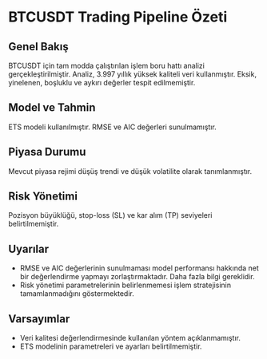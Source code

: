 # BTCUSDT Trading Pipeline Özeti

## Genel Bakış

BTCUSDT için tam modda çalıştırılan işlem boru hattı analizi gerçekleştirilmiştir.  Analiz, 3.997 yıllık yüksek kaliteli veri kullanmıştır. Eksik, yinelenen, boşluklu ve aykırı değerler tespit edilmemiştir.

## Model ve Tahmin

ETS modeli kullanılmıştır.  RMSE ve AIC değerleri sunulmamıştır.

## Piyasa Durumu

Mevcut piyasa rejimi düşüş trendi ve düşük volatilite olarak tanımlanmıştır.

## Risk Yönetimi

Pozisyon büyüklüğü, stop-loss (SL) ve kar alım (TP) seviyeleri belirtilmemiştir.


## Uyarılar

* RMSE ve AIC değerlerinin sunulmaması model performansı hakkında net bir değerlendirme yapmayı zorlaştırmaktadır. Daha fazla bilgi gereklidir.
* Risk yönetimi parametrelerinin belirlenmemesi işlem stratejisinin tamamlanmadığını göstermektedir.

## Varsayımlar

* Veri kalitesi değerlendirmesinde kullanılan yöntem açıklanmamıştır.
* ETS modelinin parametreleri ve ayarları belirtilmemiştir.

